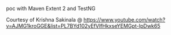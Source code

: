 poc with Maven Extent 2 and TestNG

Courtesy of Krishna Sakinala @
https://www.youtube.com/watch?v=AJMG1kroGGE&list=PL7BYd102yEfVlfHkxseYEMGpt-IpDwk65